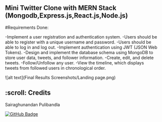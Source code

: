 ## Mini Twitter Clone with MERN Stack (Mongodb,Express.js,React.js,Node.js)

#Requirements Done:

-Implement a user registration and authentication system.
-Users should be able to register with a unique username and password.
-Users should be able to log in and log out.
-Implement authentication using JWT (JSON Web Tokens).
-Design and implement the database schema using MongoDB to store user data, tweets, and follower information.
-Create, edit, and delete tweets.
-Follow/Unfollow any user.
-View the timeline, which displays tweets from followed users in chronological order.

![alt text](Final Results Screenshots/Landing page.png)

<!-- CREDITS -->
<h2 id="credits"> :scroll: Credits</h2>

Sairaghunandan Pulibandla

[![GitHub Badge](https://img.shields.io/badge/GitHub-100000?style=for-the-badge&logo=github&logoColor=white)](https://github.com/sairaghunandanpulibandla)
